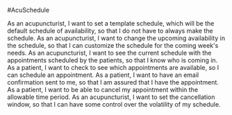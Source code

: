 #AcuSchedule

As an acupuncturist, I want to set a template schedule, which will be the default schedule of availability, so that I do not have to always make the schedule.
As an acupuncturist, I want to change the upcoming availability in the schedule, so that I can customize the schedule for the coming week's needs.
As an acupuncturist, I want to see the current schedule with the appointments scheduled by the patients, so that I know who is coming in.
As a patient, I want to check to see which appointments are available, so I can schedule an appointment.
As a patient, I want to have an email confirmation sent to me, so that I am assured that I have the appointment.
As a patient, I want to be able to cancel my appointment within the allowable time period.
As an acupuncturist, I want to set the cancellation window, so that I can have some control over the volatility of my schedule.
